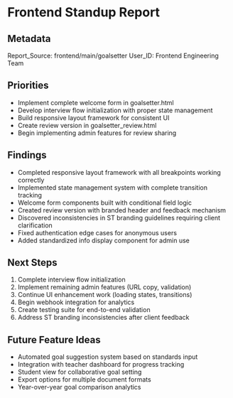 # Frontend Standup Report

## Metadata
Report_Source: frontend/main/goalsetter
User_ID: Frontend Engineering Team

## Priorities
- Implement complete welcome form in goalsetter.html
- Develop interview flow initialization with proper state management
- Build responsive layout framework for consistent UI
- Create review version in goalsetter_review.html
- Begin implementing admin features for review sharing

## Findings
- Completed responsive layout framework with all breakpoints working correctly
- Implemented state management system with complete transition tracking
- Welcome form components built with conditional field logic
- Created review version with branded header and feedback mechanism
- Discovered inconsistencies in ST branding guidelines requiring client clarification
- Fixed authentication edge cases for anonymous users
- Added standardized info display component for admin use

## Next Steps
1. Complete interview flow initialization
2. Implement remaining admin features (URL copy, validation)
3. Continue UI enhancement work (loading states, transitions)
4. Begin webhook integration for analytics
5. Create testing suite for end-to-end validation
6. Address ST branding inconsistencies after client feedback

## Future Feature Ideas
- Automated goal suggestion system based on standards input
- Integration with teacher dashboard for progress tracking
- Student view for collaborative goal setting
- Export options for multiple document formats
- Year-over-year goal comparison analytics 